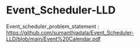 # Event_Scheduler-LLD
Event_scheduler_problem_statement  : https://github.com/sumanthjadala/Event_Scheduler-LLD/blob/main/Event%20Calendar.pdf
